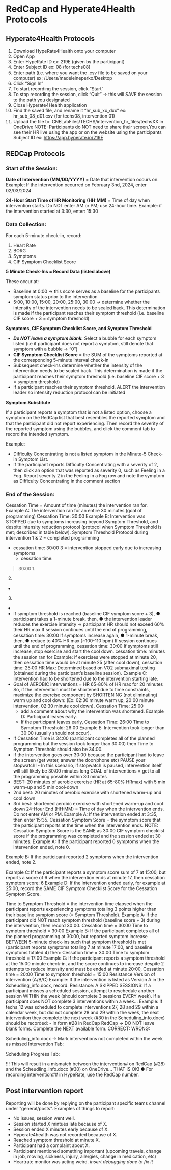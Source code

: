 # RedCap and Hyperate4Health Protocols

## Hyperate4Health Protocols
1. Download HypeRate4Health onto your computer
2. Open App
3.	Enter HypeRate ID ex: 219E (given by the participant)
4.	Enter Subject ID ex: 08 (for techs08)
5.	Enter path (i.e. where you want the .csv file to be saved on your computer) ex: /Users/madeleineperko/Desktop
6.	Click “Sign In”
7.	To start recording the session, click “Start”
8.	To stop recording the session, click “Quit” → this will SAVE the session to the path you designated
9.	Close Hyperate4Health application
10.	Find the saved file, and rename it “hr_sub_xx_dxx” ex: hr_sub_08_d01.csv
(for techs08, intervention 01)
11.	Upload the file to: CNELabFiles/TECHS/intervention_hr_files/techsXX in OneDrive
NOTE: Participants do NOT need to share their screen.You can see their HR live using the app or on the website using the participants Subject ID
ex: https://app.hyperate.io/219E

## REDCap Protocols
### Start of the Session:
**Date of Intervention (MM/DD/YYYY)** = Date that intervention occurs on.
  Example: If the intervention occurred on February 3nd, 2024, enter 02/03/2024
  
**24-Hour Start Time of HR Monitoring (HH:MM)** = Time of day when intervention starts. Do NOT enter AM or PM; use 24-hour time.
  Example: if the intervention started at 3:30, enter: 15:30

### Data Collection:

For each 5-minute check-in, record:
1. Heart Rate
2. BORG
3. Symptoms
4. CIF Symptom Checklist Score

**5 Minute Check-Ins = Record Data (listed above)**

These occur at:
-	Baseline at 0:00 → this score serves as a baseline for the participants symptom status prior to the intervention
-	5:00, 10:00, 15:00, 20:00, 25:00, 30:00 → determine whether the intensity of the intervention needs to be scaled back. This determination is made if the participant reaches their symptom threshold (i.e. baseline CIF score + 3 = symptom threshold)

**Symptoms, CIF Symptom Checklist Score, and Symptom Threshold**
-	***Do NOT leave a symptom blank.*** Select a bubble for each symptom listed (i.e if participant does not report a symptom, still denote that symptom with a bubble → “0”)
-	**CIF Symptom Checklist Score** = the SUM of the symptoms reported at the corresponding 5-minute interval check-in
-	Subsequent check-ins determine whether the intensity of the intervention needs to be scaled back. This determination is made if the participant reaches their symptom threshold (i.e. baseline CIF score + 3 = symptom threshold)
-	If a participant reaches their symptom threshold, ALERT the intervention leader so intensity reduction protocol can be initiated
 
**Symptom Substitute**

If a participant reports a symptom that is not a listed option, choose a symptom on the RedCap list that best resembles the reported symptom and that the participant did not report experiencing. Then record the severity of the reported symptom using the bubbles, and click the comment tab to record the intended symptom.

Example:
-	Difficulty Concentrating is not a listed symptom in the Minute-5 Check-in Symptom List.
-	If the participant reports Difficulty Concentrating with a severity of 2, then click an option that was reported as severity 0, such as Feeling in a Fog. Report severity 2 in the Feeling in a Fog row and note the symptom as Difficulty
Concentrating in the comment section
 
 
### End of the Session:
Cessation Time = Amount of time (minutes) the intervention ran for.
Example A: The intervention ran for an entire 30 minutes (goal of programming)
Cessation Time: 30:00
Example B: Intervention was STOPPED due to symptoms increasing beyond Symptom Threshold, and despite intensity reduction protocol (protocol when Symptom Threshold is met; described in table below).
Symptom Threshold Protocol during intervention
1 & 2 = completed programming
-	cessation time: 30:00
3 = intervention stopped early due to increasing symptoms
	-	cessation time:
>30:00	1.
2.
-
3.
-
-	If symptom threshold is reached (baseline CIF symptom score + 3),
●	participant takes a 1-minute break, then,
●	the intervention leader reduces the exercise intensity => participant HR should not exceed
60% their HR max
If session continues until the end of programming, cessation time: 30:00
If symptoms increase again,
●	1-minute break, then,
●	reduce to 40% HR max (~100-110 bpm) If session continues until the end of programming, cessation time: 30:00
If symptoms still increase, stop exercise and start the cool down.
cessation time: minutes the session ran for Example: if exercises were stopped at minute 20, then cessation time would be at minute 25 (after cool down), cessation time: 25:00
HR Max: Determined based on VO2 submaximal testing (obtained during the participant’s baseline session).
Example C: Intervention had to be shortened due to the intervention starting late.
-	Goal of AEROBIC interventions = HR 65-80% of HR max for 20 minutes So, if the intervention must be shortened due to time constraints, maximize the exercise component by SHORTENING (not eliminating) warm up and cool down:
(Ex: 02:30 minute warm up, 20:00 minute intervention, 02:30 minute cool down).
Cessation Time: 25:00
	+	add a comment about why the intervention was shortened.
Example D: Participant leaves early.
	-	If the participant leaves early,
Cessation Time: 26:00 Time to Symptom Threshold: 26:00
Example E: Intervention took longer than 30:00 (usually should not occur).
-	If Cessation Time is 34:00 (participant completes all of the planned programming but the session took longer than 30:00) then Time to Symptom Threshold should also be 34:00.
-	If the intervention goes over 30:00 because the participant had to leave the screen (get water, answer the door/phone etc) PAUSE your stopwatch! -	In this scenario, if stopwatch is paused, intervention itself will still likely be 30:00 minutes long
GOAL of interventions = get to all the programming possible within 30 minutes
-	BEST: 20 minutes of aerobic exercise (HR at 65-80% HRmax) with 5 min warm-up and 5 min cool-down
-	2nd best: 20 minutes of aerobic exercise with shortened warm-up and cool down
-	3rd best: shortened aerobic exercise with shortened warm-up and cool down
24-Hour End (HH:MM) = Time of day when the intervention ends. Do not enter AM or PM.
Example A: If the intervention ended at 3:35, then enter 15:35.
Cessation Symptom Score = the symptom score that the participant reports at the time when the intervention ends.
NOTE: Cessation Symptom Score is the SAME as 30:00 CIF symptom checklist score if the programming was completed and the session ended at 30 minutes.
Example A: If the participant reported 0 symptoms when the intervention ended, note 0.
 
Example B: If the participant reported 2 symptoms when the intervention ended, note 2.
 
Example C: If the participant reports a symptom score sum of 7 at 15:00, but reports a score of 6 when the intervention ends at minute 17, then cessation symptom score: 6 Example D: If the intervention ended early, for example at 25:00, record the SAME CIF Symptom Checklist Score for the Cessation Symptom Score.
 
Time to Symptom Threshold = the intervention time elapsed when the participant reports experiencing symptoms totaling 3 points higher than their baseline symptom score (= Symptom Threshold).
Example A: If the participant did NOT reach symptom threshold (baseline score + 3) during the intervention, then record 30:00.
Cessation time = 30:00
Time to symptom threshold = 30:00
Example B: If the participant completes all of the planned programming at 30:00, but reported symptom increase BETWEEN 5-minute check-ins such that symptom threshold is met (participant reports symptoms totaling 7 at minute 17:00, and baseline symptoms totaled 4) then:
Cessation time = 30:00
Time to symptom threshold = 17:00
Example C: If the participant reports a symptom threshold at the 15:00 minute check-in, and the score continues to increase despite 2 attempts to reduce intensity and must be ended at minute 20:00,
Cessation time = 20:00
Time to symptom threshold = 15:00
Resistance
Version of intervention (A/B/C)
Example: If the intervention is listed as Version A in the Scheudling_info.docx, record: Resistance: A
SKIPPED SESSIONS:
If a participant misses a scheduled session, attempt to reschedule another session WITHIN the week (should complete 3 sessions EVERY week).
If a participant does NOT complete 3 interventions within a week…
Example: If techs_12 was scheduled to complete interventions 27, 28 and 29 within a calendar week, but did not complete 28 and 29 within the week, the next intervention they complete the next week (#30 in the Scheduling_info.docx) should be recorded:
	-	In form #28 in RedCap
RedCap → DO NOT leave blank forms. Complete the NEXT available form.
	CORRECT:	WRONG:
 
Scheduling_info.docx → Mark interventions not completed within the week as missed
Intervention Tab:
 
Scheduling Progress Tab:
 
!!! This will result in a mismatch between the intervention# on RedCap (#28) and the Scheudling_info.docx (#30) on OneDrive...
THAT IS OK!
	●	For recording intervention## in HypeRate, use the RedCap number.
## Post intervention report
Reporting will be done by replying on the participant specific teams channel under "general/posts". 
Examples of things to report:
- No issues, session went well.
- Session started X mintues late because of X.
- Session ended X minutes early because of X.
- Hyperate4health was not recorded because of X.
- Reached symptom threshold at minute X.
- Participant had a complaint about X.
- Participant mentioned something important (upcoming travels, change in job, moving, sickness, injury, allergies, change in medication, etc)
- Heartrate monitor was acting weird. *insert debugging done to fix it*
